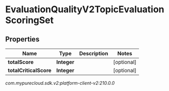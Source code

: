 # EvaluationQualityV2TopicEvaluationScoringSet


## Properties

| Name | Type | Description | Notes |
| ------------ | ------------- | ------------- | ------------- |
| **totalScore** | **Integer** |  |  [optional] |
| **totalCriticalScore** | **Integer** |  |  [optional] |




_com.mypurecloud.sdk.v2:platform-client-v2:210.0.0_
